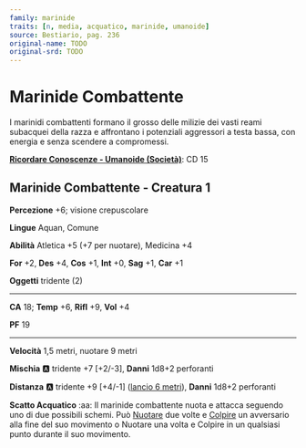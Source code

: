 ```yaml
---
family: marinide
traits: [n, media, acquatico, marinide, umanoide]
source: Bestiario, pag. 236
original-name: TODO
original-srd: TODO
---
```


# Marinide Combattente

I marinidi combattenti formano il grosso delle milizie dei vasti reami subacquei della razza e affrontano i potenziali aggressori a testa bassa, con energia e senza scendere a compromessi.

**[Ricordare Conoscenze - Umanoide (Società)](/azioni/ricordare-conoscenze)**: CD 15

## Marinide Combattente - Creatura 1

**Percezione** +6; visione crepuscolare

**Lingue** Aquan, Comune

**Abilità** Atletica +5 (+7 per nuotare), Medicina +4

**For** +2, **Des** +4, **Cos** +1, **Int** +0, **Sag** +1, **Car** +1

**Oggetti** tridente (2)

***

**CA** 18; **Temp** +6, **Rifl** +9, **Vol** +4

**PF** 19

***

**Velocità** 1,5 metri, nuotare 9 metri

**Mischia** :a: tridente +7 \[+2/-3], **Danni** 1d8+2 perforanti

**Distanza** :a: tridente +9 \[+4/-1] ([lancio 6 metri](/tratti/lancio)), **Danni** 1d8+2 perforanti

**Scatto Acquatico** :aa:  Il marinide combattente nuota e attacca seguendo uno di due possibili schemi. Può [Nuotare](/azioni/nuotare) due volte e [Colpire](/azioni/colpire) un avversario alla fine del suo movimento o Nuotare una volta e Colpire in un qualsiasi punto durante il suo movimento.
